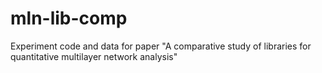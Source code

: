 # mln-lib-comp
Experiment code and data for paper "A comparative study of libraries for quantitative multilayer network analysis"
